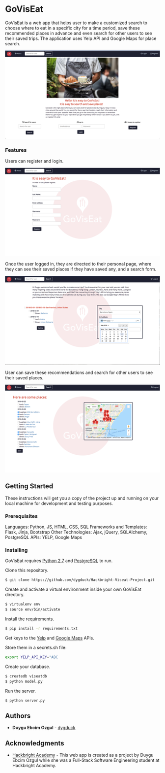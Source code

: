 # GoVisEat

GoVisEat is a web app that helps user to make a customized search to choose where to eat in a specific city for a time period, save these recommended places in advance and even search for other users to see their saved trips. The application uses Yelp API and Google Maps for place search.

![GoVisEat Homepage](https://github.com/dygduck/Hackbright-Viseat-Project/blob/master/static/images/homepage.png)

### Features

Users can register and login.

![GoVisEat Register Page](https://github.com/dygduck/Hackbright-Viseat-Project/blob/master/static/images/register_screen.png)

Once the user logged in, they are directed to their personal page, where they can see their saved places if they have saved any, and a search form.

![GoVisEat Register Page](https://github.com/dygduck/Hackbright-Viseat-Project/blob/master/static/images/userpage_search_screen.png)

User can save these recommendations and search for other users to see their saved places.

![GoVisEat Register Page](https://github.com/dygduck/Hackbright-Viseat-Project/blob/master/static/images/saving_screen.png)


## Getting Started

These instructions will get you a copy of the project up and running on your local machine for development and testing purposes.

### Prerequisites

Languages: Python, JS, HTML, CSS, SQL
Frameworks and Templates: Flask, Jinja, Bootstrap
Other Technologies: Ajax, jQuery, SQLAlchemy, PostgreSQL
APIs: YELP, Google Maps



### Installing

GoVisEat requires [Python 2.7](https://www.python.org/downloads/release/python-2714/) and [PostgreSQL](https://www.postgresql.org/) to run.

Clone this repository.

```sh
$ git clone https://github.com/dygduck/Hackbright-Viseat-Project.git
```

Create and activate a virtual environment inside your own GoVisEat directory.

```sh
$ virtualenv env
$ source env/bin/activate
```

Install the requirements.

```sh
$ pip install -r requirements.txt
```

Get keys to the [Yelp](https://www.yelp.com/developers/documentation/v3) and [Google Maps](https://developers.google.com/maps/documentation/javascript/get-api-key) APIs.

Store them in a secrets.sh file:

```sh
export YELP_API_KEY="ABC
```

Create your database.

```sh
$ createdb viseatdb
$ python model.py
```

Run the server.

```sh
$ python server.py
```

## Authors

* **Duygu Ebcim Ozgul** - [dygduck](https://github.com/dygduck)



## Acknowledgments

* [Hackbright Academy](https://hackbrightacademy.com/) - This web app is created as a project by Duygu Ebcim Ozgul while she was a Full-Stack Software Engineering student at Hackbright Academy.
